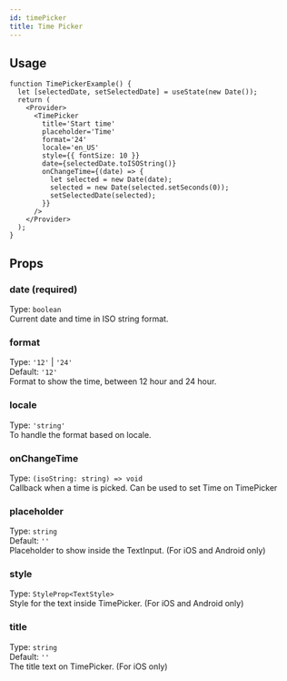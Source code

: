 ```yaml
---
id: timePicker
title: Time Picker
---
```


## Usage

```tsx live
function TimePickerExample() {
  let [selectedDate, setSelectedDate] = useState(new Date());
  return (
    <Provider>
      <TimePicker
        title='Start time'
        placeholder='Time'
        format='24'
        locale='en_US'
        style={{ fontSize: 10 }}
        date={selectedDate.toISOString()}
        onChangeTime={(date) => {
          let selected = new Date(date);
          selected = new Date(selected.setSeconds(0));
          setSelectedDate(selected);
        }}
      />
    </Provider>
  );
}
```

## Props

### date (required)

Type: `boolean`  
Current date and time in ISO string format.

### format

Type: `'12'` | `'24'`  
Default: `'12'`  
Format to show the time, between 12 hour and 24 hour.

### locale

Type: `'string'`  
To handle the format based on locale.

### onChangeTime

Type: `(isoString: string) => void`  
Callback when a time is picked. Can be used to set Time on TimePicker

### placeholder

Type: `string`  
Default: `''`  
Placeholder to show inside the TextInput. (For iOS and Android only)

### style

Type: `StyleProp<TextStyle>`  
Style for the text inside TimePicker. (For iOS and Android only)

### title

Type: `string`  
Default: `''`  
The title text on TimePicker. (For iOS only)
